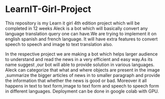 # LearnIT-Girl-Project
This repository is my Learn it girl 4th edition project which will be completed in  12 weeks
Aleck is a bot which will basically convert any language translation query one can have.We are trying to implement it on english spanish and french language.
It will have extra features to convert speech to speech and image to text translation also.


In the respective project we are making a bot which helps larger audience to understand and read the news in a very efficient and easy way.As its name suggest ,our bot will able to provide solution in various languages. Aleck can categorize that what and where objects are present in the image ,summarize the bigger articles of news in to smaller paragraph and provide the information that whether the news is good or bad. Moreover it all happens in text to text form,image to text form and speech to speech form in different languages. 
Deployment can be done in google colab with GPU.
